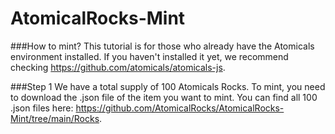 # AtomicalRocks-Mint

###How to mint?
This tutorial is for those who already have the Atomicals environment installed. If you haven't installed it yet, we recommend checking https://github.com/atomicals/atomicals-js.

###Step 1
We have a total supply of 100 Atomicals Rocks.
To mint, you need to download the .json file of the item you want to mint.
You can find all 100 .json files here: https://github.com/AtomicalRocks/AtomicalRocks-Mint/tree/main/Rocks.

